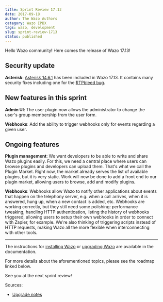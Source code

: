 ```yaml
---
title: Sprint Review 17.13
date: 2017-09-18
author: The Wazo Authors
category: Wazo IPBX
tags: wazo, development
slug: sprint-review-1713
status: published
---
```


Hello Wazo community! Here comes the release of Wazo 17.13!

## Security update

**Asterisk**: [Asterisk 14.6.1](https://downloads.asterisk.org/pub/telephony/asterisk/releases/ChangeLog-14.6.1) has been included in Wazo 17.13. It contains many security fixes including one for the [RTPbleed bug](https://rtpbleed.com).

## New features in this sprint

**Admin UI**: The user plugin now allows the administrator to change the user's group membership from the user form.

**Webhooks**: Add the ability to trigger webhooks only for events regarding a given user.

## Ongoing features

**Plugin management**: We want developers to be able to write and share Wazo plugins easily. For this, we need a central place where users can browse plugins and developers can upload them. That's what we call the Plugin Market. Right now, the market already serves the list of available plugins, but it is very static. Work will now be done to add a front end to our plugin market, allowing users to browse, add and modify plugins.

**Webhooks**: Webhooks allow Wazo to notify other applications about events that happen on the telephony server, e.g. when a call arrives, when it is answered, hung up, when a new contact is added, etc. Webhooks are working correctly, but they still need some polishing: performance tweaking, handling HTTP authentication, listing the history of webhooks triggered, allowing users to setup their own webhooks in order to connect with Zapier, for example. We're also thinking of triggering scripts instead of HTTP requests, making Wazo all the more flexible when interconnecting with other tools.

---

The instructions for [installing Wazo](/uc-doc/installation/install-system) or [upgrading Wazo](/uc-doc/upgrade/introduction) are available in the documentation.

For more details about the aforementioned topics, please see the roadmap linked below.

See you at the next sprint review!

Sources:

- [Upgrade notes](https://wazo.readthedocs.io/en/wazo-17.13/upgrade/upgrade.html#upgrade-notes)
